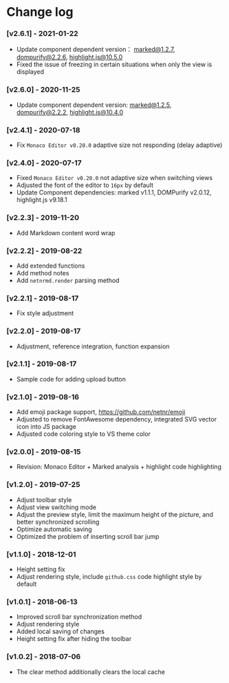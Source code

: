 ﻿# Change log

### [v2.6.1] - 2021-01-22
- Update component dependent version： marked@1.2.7, dompurify@2.2.6, highlight.js@10.5.0
- Fixed the issue of freezing in certain situations when only the view is displayed

### [v2.6.0] - 2020-11-25
- Update component dependent version: marked@1.2.5, dompurify@2.2.2, highlight.js@10.4.0

### [v2.4.1] - 2020-07-18
- Fix `Monaco Editor v0.20.0` adaptive size not responding (delay adaptive)

### [v2.4.0] - 2020-07-17
- Fixed `Monaco Editor v0.20.0` not adaptive size when switching views
- Adjusted the font of the editor to `16px` by default
- Update Component dependencies: marked v1.1.1, DOMPurify v2.0.12, highlight.js v9.18.1

### [v2.2.3] - 2019-11-20
- Add Markdown content word wrap

### [v2.2.2] - 2019-08-22
- Add extended functions
- Add method notes
- Add `netnrmd.render` parsing method

### [v2.2.1] - 2019-08-17
- Fix style adjustment

### [v2.2.0] - 2019-08-17
- Adjustment, reference integration, function expansion

### [v2.1.1] - 2019-08-17
- Sample code for adding upload button

### [v2.1.0] - 2019-08-16
- Add emoji package support, https://github.com/netnr/emoji
- Adjusted to remove FontAwesome dependency, integrated SVG vector icon into JS package
- Adjusted code coloring style to VS theme color

### [v2.0.0] - 2019-08-15
- Revision: Monaco Editor + Marked analysis + highlight code highlighting

### [v1.2.0] - 2019-07-25
- Adjust toolbar style
- Adjust view switching mode
- Adjust the preview style, limit the maximum height of the picture, and better synchronized scrolling
- Optimize automatic saving
- Optimized the problem of inserting scroll bar jump

### [v1.1.0] - 2018-12-01
- Height setting fix
- Adjust rendering style, include `github.css` code highlight style by default

### [v1.0.1] - 2018-06-13
- Improved scroll bar synchronization method
- Adjust rendering style
- Added local saving of changes
- Height setting fix after hiding the toolbar

### [v1.0.2] - 2018-07-06
- The clear method additionally clears the local cache